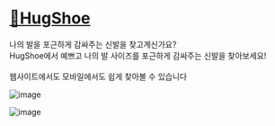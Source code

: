 # [🔗HugShoe](http://nana0.dothome.co.kr/HTML_CSS/HugShoe/cart.html)

나의 발을 포근하게 감싸주는 신발을 찾고계신가요?<br/>
HugShoe에서 예쁘고 나의 발 사이즈를 포근하게 감싸주는 신발을 찾아보세요!
<br/>
<br/>
웹사이트에서도 모바일에서도 쉽게 찾아볼 수 있습니다

![image](https://github.com/SOFTNY/HTML_CSS/assets/111892963/eed5e65b-f01b-4814-b967-3b2f59df7cd6)

![image](https://github.com/SOFTNY/HTML_CSS/assets/111892963/983e4af1-039c-4b98-8f4c-818ae823c47c)
